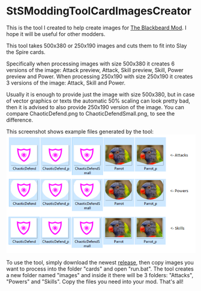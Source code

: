 # StSModdingToolCardImagesCreator

This is the tool I created to help create images for [The Blackbeard Mod](https://github.com/JohnnyBazooka89/StSModTheBlackbeard). I hope it will be useful for other modders.

This tool takes 500x380 or 250x190 images and cuts them to fit into Slay the Spire cards. 

Specifically when processing images with size 500x380 it creates 6 versions of the image: Attack preview, Attack, Skill preview, Skill, Power preview and Power. When processing 250x190 with size 250x190 it creates 3 versions of the image: Attack, Skill and Power.

Usually it is enough to provide just the image with size 500x380, but in case of vector graphics or texts the automatic 50% scaling can look pretty bad, then it is advised to also provide 250x190 version of the image. You can compare ChaoticDefend.png to ChaoticDefendSmall.png, to see the difference.

This screenshot shows example files generated by the tool:
![](CreatedImages.png)

To use the tool, simply download the newest [release](https://github.com/JohnnyBazooka89/StSModdingToolCardImagesCreator/releases), then copy images you want to process into the folder "cards" and open "run.bat". The tool creates a new folder named "images" and inside it there will be 3 folders: "Attacks", "Powers" and "Skills". Copy the files you need into your mod. That's all!  